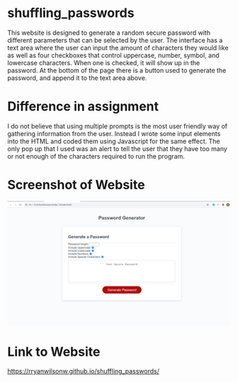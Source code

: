 # shuffling_passwords #
This website is designed to generate a random secure password with different parameters that can be selected by the user. The interface has a text area where the user can input the amount of characters they would like as well as four checkboxes that control uppercase, number, symbol, and lowercase characters. When one is checked, it will show up in the password. At the bottom of the page there is a button used to generate the password, and append it to the text area above.

# Difference in assignment #
I do not believe that using multiple prompts is the most user friendly way of gathering information from the user. Instead I wrote some input elements into the HTML and coded them using Javascript for the same effect. The only pop up that I used was an alert to tell the user that they have too many or not enough of the characters required to run the program.


# Screenshot of Website #
<img src="images/sc_sp.png">

# Link to Website #
 https://rryanwilsonw.github.io/shuffling_passwords/
 
